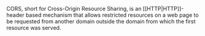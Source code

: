 CORS, short for Cross-Origin Resource Sharing, is an [[HTTP|HTTP]]-header based mechanism that allows restricted resources on a web page to be requested from another domain outside the domain from which the first resource was served.